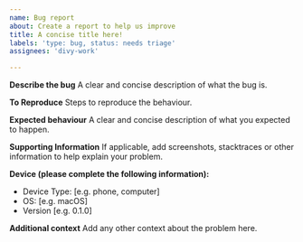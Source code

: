 ```yaml
---
name: Bug report
about: Create a report to help us improve
title: A concise title here!
labels: 'type: bug, status: needs triage'
assignees: 'divy-work'

---
```


**Describe the bug**
A clear and concise description of what the bug is.

**To Reproduce**
Steps to reproduce the behaviour.

**Expected behaviour**
A clear and concise description of what you expected to happen.

**Supporting Information**
If applicable, add screenshots, stacktraces or other information to help explain your problem.

**Device (please complete the following information):**
 - Device Type: [e.g. phone, computer]
 - OS: [e.g. macOS]
 - Version [e.g. 0.1.0]

**Additional context**
Add any other context about the problem here.
